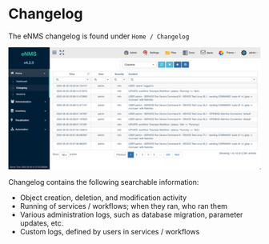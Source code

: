 # Changelog

The eNMS changelog is found under `Home / Changelog`

![Filtering System.](../_static/administration/changelog.png)

Changelog contains the following searchable information:

-   Object creation, deletion, and modification activity
-   Running of services / workflows; when they ran, who ran them
-   Various administration logs, such as database migration,
    parameter updates, etc.
-   Custom logs, defined by users in services / workflows

